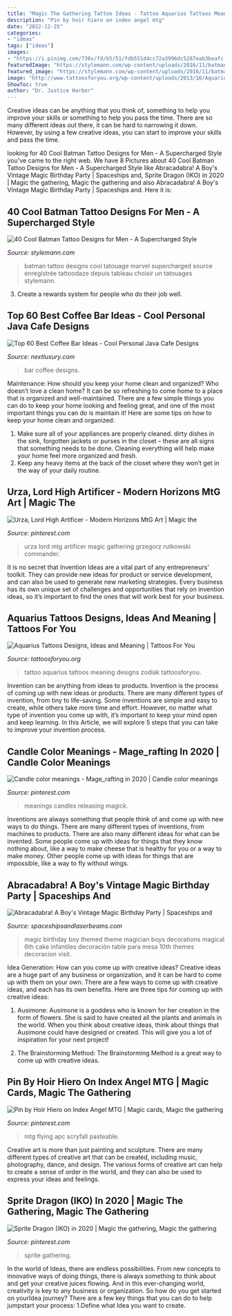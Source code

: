 ```yaml
---
title: "Magic The Gathering Tattoo Ideas - Tattoo Aquarius Tattoos Meaning Designs Zodiak Tattoosforyou"
description: "Pin by hoir hiero on index angel mtg"
date: "2022-12-25"
categories:
- "ideas"
tags: ["ideas"]
images:
- "https://i.pinimg.com/736x/fd/b5/51/fdb551d4cc72a3996dc5287eab3beafc.jpg"
featuredImage: "https://stylemann.com/wp-content/uploads/2016/11/batman-tattoo-33-650x650.jpg"
featured_image: "https://stylemann.com/wp-content/uploads/2016/11/batman-tattoo-33-650x650.jpg"
image: "http://www.tattoosforyou.org/wp-content/uploads/2013/10/Aquarius-Tattoo-Ideas.jpg"
ShowToc: true
author: "Dr. Justice Harber"
---
```



Creative ideas can be anything that you think of, something to help you improve your skills or something to help you pass the time. There are so many different ideas out there, it can be hard to narrowing it down. However, by using a few creative ideas, you can start to improve your skills and pass the time.

	

		
looking for 40 Cool Batman Tattoo Designs for Men - A Supercharged Style you've came to the right web. We have 8 Pictures about 40 Cool Batman Tattoo Designs for Men - A Supercharged Style like Abracadabra! A Boy&#039;s Vintage Magic Birthday Party | Spaceships and, Sprite Dragon (IKO) in 2020 | Magic the gathering, Magic the gathering and also Abracadabra! A Boy&#039;s Vintage Magic Birthday Party | Spaceships and. Here it is:
		
    
## 40 Cool Batman Tattoo Designs For Men - A Supercharged Style

<img loading=lazy src="https://stylemann.com/wp-content/uploads/2016/11/batman-tattoo-33-650x650.jpg" onerror="this.onerror=null;this.src='https://tse2.mm.bing.net/th?id=OIP.tui2cCllmYNEpTuLXsQOxQHaHa&amp;pid=15.1';" alt="40 Cool Batman Tattoo Designs for Men - A Supercharged Style">

_Source: stylemann.com_

>batman tattoo designs cool tatouage marvel supercharged source enregistrée tattoodaze depuis tableau choisir un tatouages stylemann. 

	

3. Create a rewards system for people who do their job well.

    
## Top 60 Best Coffee Bar Ideas - Cool Personal Java Cafe Designs

<img loading=lazy src="http://nextluxury.com/wp-content/uploads/coffee-bar-designs.jpg" onerror="this.onerror=null;this.src='https://tse1.mm.bing.net/th?id=OIP.0kiJCXTOAPS_0rGCqU13QwAAAA&amp;pid=15.1';" alt="Top 60 Best Coffee Bar Ideas - Cool Personal Java Cafe Designs">

_Source: nextluxury.com_

>bar coffee designs. 

	

Maintenance: How should you keep your home clean and organized?
Who doesn’t love a clean home? It can be so refreshing to come home to a place that is organized and well-maintained. There are a few simple things you can do to keep your home looking and feeling great, and one of the most important things you can do is maintain it! Here are some tips on how to keep your home clean and organized: 
1. Make sure all of your appliances are properly cleaned. dirty dishes in the sink, forgotten jackets or purses in the closet – these are all signs that something needs to be done. Cleaning everything will help make your home feel more organized and fresh. 
2. Keep any heavy items at the back of the closet where they won’t get in the way of your daily routine.

    
## Urza, Lord High Artificer - Modern Horizons MtG Art | Magic The

<img loading=lazy src="https://i.pinimg.com/736x/ba/9a/5d/ba9a5d4b6d9919ab8b97c8fa4eaebed1.jpg" onerror="this.onerror=null;this.src='https://tse2.mm.bing.net/th?id=OIP.DeXsRHiXIraYdZuTEtLnAAHaFj&amp;pid=15.1';" alt="Urza, Lord High Artificer - Modern Horizons MtG Art | Magic the">

_Source: pinterest.com_

>urza lord mtg artificer magic gathering grzegorz rutkowski commander. 

	

It is no secret that Invention Ideas are a vital part of any entrepreneurs’ toolkit. They can provide new ideas for product or service development, and can also be used to generate new marketing strategies. Every business has its own unique set of challenges and opportunities that rely on invention ideas, so it’s important to find the ones that will work best for your business.

    
## Aquarius Tattoos Designs, Ideas And Meaning | Tattoos For You

<img loading=lazy src="http://www.tattoosforyou.org/wp-content/uploads/2013/10/Aquarius-Tattoo-Ideas.jpg" onerror="this.onerror=null;this.src='https://tse3.mm.bing.net/th?id=OIP.-KJSNotSrCP6K8-r9mimSAHaFj&amp;pid=15.1';" alt="Aquarius Tattoos Designs, Ideas and Meaning | Tattoos For You">

_Source: tattoosforyou.org_

>tattoo aquarius tattoos meaning designs zodiak tattoosforyou. 

	

Invention can be anything from ideas to products.
Invention is the process of coming up with new ideas or products. There are many different types of invention, from tiny to life-saving. Some inventions are simple and easy to create, while others take more time and effort. However, no matter what type of invention you come up with, it’s important to keep your mind open and keep learning. In this Article, we will explore 5 steps that you can take to improve your invention process.

    
## Candle Color Meanings - Mage_rafting In 2020 | Candle Color Meanings

<img loading=lazy src="https://i.pinimg.com/736x/ce/69/88/ce6988733560075eec3510c90aaaa46e.jpg" onerror="this.onerror=null;this.src='https://tse1.mm.bing.net/th?id=OIP.52D5qtVpJAwP-yOBzOX93wHaNK&amp;pid=15.1';" alt="Candle color meanings - Mage_rafting in 2020 | Candle color meanings">

_Source: pinterest.com_

>meanings candles releasing magick. 

	

Inventions are always something that people think of and come up with new ways to do things. There are many different types of inventions, from machines to products. There are also many different ideas for what can be invented. Some people come up with ideas for things that they know nothing about, like a way to make cheese that is healthy for you or a way to make money. Other people come up with ideas for things that are impossible, like a way to fly without wings.

    
## Abracadabra! A Boy&#039;s Vintage Magic Birthday Party | Spaceships And

<img loading=lazy src="https://spaceshipsandlaserbeams.com/wp-content/uploads/2015/09/vintage-magic-birthday-party-ideas-boys.jpg" onerror="this.onerror=null;this.src='https://tse4.mm.bing.net/th?id=OIP.i9nmtkxMjOFpK1XlXmd2rwHaLH&amp;pid=15.1';" alt="Abracadabra! A Boy&#039;s Vintage Magic Birthday Party | Spaceships and">

_Source: spaceshipsandlaserbeams.com_

>magic birthday boy themed theme magician boys decorations magical 6th cake infantiles decoración table para mesa 10th themes decoracion visit. 

	

Idea Generation: How can you come up with creative ideas?
Creative ideas are a huge part of any business or organization, and it can be hard to come up with them on your own. There are a few ways to come up with creative ideas, and each has its own benefits. Here are three tips for coming up with creative ideas:
1. Ausimone: Ausimone is a goddess who is known for her creation in the form of flowers. She is said to have created all the plants and animals in the world. When you think about creative ideas, think about things that Ausimone could have designed or created. This will give you a lot of inspiration for your next project!

2. The Brainstorming Method: The Brainstorming Method is a great way to come up with creative ideas.

    
## Pin By Hoir Hiero On Index Angel MTG | Magic Cards, Magic The Gathering

<img loading=lazy src="https://i.pinimg.com/736x/d4/e0/17/d4e0178feaffdb67f62d35e8a0dd6567.jpg" onerror="this.onerror=null;this.src='https://tse3.mm.bing.net/th?id=OIP.8zf2TQTmcJgQN0eie9q3oQHaKV&amp;pid=15.1';" alt="Pin by Hoir Hiero on Index Angel MTG | Magic cards, Magic the gathering">

_Source: pinterest.com_

>mtg flying apc scryfall pasteable. 

	

Creative art is more than just painting and sculpture. There are many different types of creative art that can be created, including music, photography, dance, and design. The various forms of creative art can help to create a sense of order in the world, and they can also be used to express your ideas and feelings.

    
## Sprite Dragon (IKO) In 2020 | Magic The Gathering, Magic The Gathering

<img loading=lazy src="https://i.pinimg.com/736x/fd/b5/51/fdb551d4cc72a3996dc5287eab3beafc.jpg" onerror="this.onerror=null;this.src='https://tse1.mm.bing.net/th?id=OIP.QZH3KTnR9IwSlCoP8DFGhAHaKU&amp;pid=15.1';" alt="Sprite Dragon (IKO) in 2020 | Magic the gathering, Magic the gathering">

_Source: pinterest.com_

>sprite gathering. 

	

In the world of Ideas, there are endless possibilities. From new concepts to innovative ways of doing things, there is always something to think about and get your creative juices flowing. And in this ever-changing world, creativity is key to any business or organization. So how do you get started on yourIdea journey? There are a few key things that you can do to help jumpstart your process: 1.Define what Idea you want to create.

